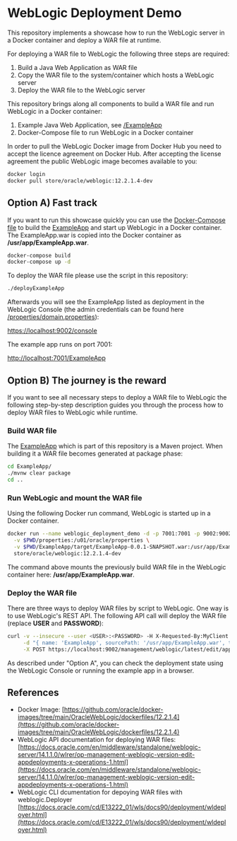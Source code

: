 # WebLogic Deployment Demo

This repository implements a showcase how to run the WebLogic server in a Docker container and deploy a WAR file at runtime.

For deploying a WAR file to WebLogic the following three steps are required:

1. Build a Java Web Application as WAR file
1. Copy the WAR file to the system/container which hosts a WebLogic server
1. Deploy the WAR file to the WebLogic server

This repository brings along all components to build a WAR file and run WebLogic in a Docker container:

1. Example Java Web Application, see [/ExampleApp](ExampleApp)
1. Docker-Compose file to run WebLogic in a Docker container

In order to pull the WebLogic Docker image from Docker Hub you need to accept the licence agreement on Docker Hub.
After accepting the license agreement the public WebLogic image becomes available to you:

```sh
docker login
docker pull store/oracle/weblogic:12.2.1.4-dev
```

## Option A) Fast track

If you want to run this showcase quickly you can use the [Docker-Compose file](docker-compose.yaml) to build the [ExampleApp](ExampleApp) and start up WebLogic in a Docker container.
The ExampleApp.war is copied into the Docker container as **/usr/app/ExampleApp.war**.

```sh
docker-compose build
docker-compose up -d
```

To deploy the WAR file please use the script in this repository:

```sh
./deployExampleApp
```

Afterwards you will see the ExampleApp listed as deployment in the WebLogic Console (the admin credentials can be found here [/properties/domain.properties](properties/domain.properties)):

[https://localhost:9002/console](https://localhost:9002/console)

The example app runs on port 7001:

[http://localhost:7001/ExampleApp](http://localhost:7001/ExampleApp)

## Option B) The journey is the reward

If you want to see all necessary steps to deploy a WAR file to WebLogic the following step-by-step description guides you through the process how to deploy WAR files to WebLogic while runtime.

### Build WAR file

The [ExampleApp](ExampleApp) which is part of this repository is a Maven project. When building it a WAR file becomes generated at package phase:

```sh
cd ExampleApp/
./mvnw clear package
cd ..
```

### Run WebLogic and mount the WAR file

Using the following Docker run command, WebLogic is started up in a Docker container.

```sh
docker run --name weblogic_deployment_demo -d -p 7001:7001 -p 9002:9002 -e DOMAIN_NAME=base_domain \
  -v $PWD/properties:/u01/oracle/properties \
  -v $PWD/ExampleApp/target/ExampleApp-0.0.1-SNAPSHOT.war:/usr/app/ExampleApp.war \
  store/oracle/weblogic:12.2.1.4-dev
```

The command above mounts the previously build WAR file in the WebLogic container here: **/usr/app/ExampleApp.war**.

### Deploy the WAR file

There are three ways to deploy WAR files by script to WebLogic. One way is to use WebLogic's REST API. The following API call will deploy the WAR file (replace **USER** and **PASSWORD**):

```sh
curl -v --insecure --user <USER>:<PASSWORD> -H X-Requested-By:MyClient -H Content-Type:application/json \
     -d "{ name: 'ExampleApp', sourcePath: '/usr/app/ExampleApp.war', targets: [ { identity: [ 'servers', 'AdminServer' ] } ] }" \
     -X POST https://localhost:9002/management/weblogic/latest/edit/appDeployments
```

As described under "Option A", you can check the deployment state using the WebLogic Console or running the example app in a browser.

## References

* Docker Image: [https://github.com/oracle/docker-images/tree/main/OracleWebLogic/dockerfiles/12.2.1.4](https://github.com/oracle/docker-images/tree/main/OracleWebLogic/dockerfiles/12.2.1.4)
* WebLogic API documentation for deploying WAR files: [https://docs.oracle.com/en/middleware/standalone/weblogic-server/14.1.1.0/wlrer/op-management-weblogic-version-edit-appdeployments-x-operations-1.html](https://docs.oracle.com/en/middleware/standalone/weblogic-server/14.1.1.0/wlrer/op-management-weblogic-version-edit-appdeployments-x-operations-1.html)
* WebLogic CLI dcumentation for depoying WAR files with weblogic.Deployer [https://docs.oracle.com/cd/E13222_01/wls/docs90/deployment/wldeployer.html](https://docs.oracle.com/cd/E13222_01/wls/docs90/deployment/wldeployer.html)
